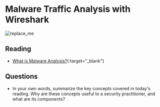 # Malware Traffic Analysis with Wireshark

![replace_me](https://codeworks.blob.core.windows.net/public/assets/img/illustrations/placeholder.svg)

## Reading

- [What is Malware Analysis?](https://www.toolbox.com/security/data-security/articles/what-is-malware-analysis-definition-types-stages-best-practices/){:target="_blank"}


## Questions
- In your own words, summarize the key concepts covered in today's reading. Why are these concepts useful to a security practitioner, and what are its components?
